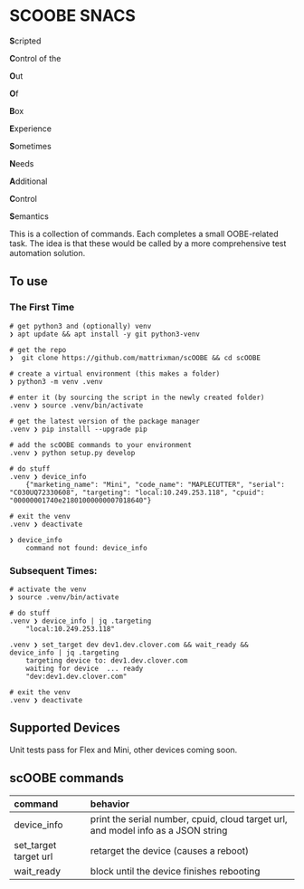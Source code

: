# SCOOBE SNACS

**S**cripted

**C**ontrol of the

**O**ut

**O**f

**B**ox

**E**xperience

**S**ometimes

**N**eeds

**A**dditional

**C**ontrol

**S**emantics

This is a collection of commands.  Each completes a small OOBE-related task.  The idea is that these would be called by a more comprehensive test automation solution.

## To use

### The First Time

    # get python3 and (optionally) venv
    ❯ apt update && apt install -y git python3-venv

    # get the repo
    ❯  git clone https://github.com/mattrixman/scOOBE && cd scOOBE

    # create a virtual environment (this makes a folder)
    ❯ python3 -m venv .venv

    # enter it (by sourcing the script in the newly created folder)
    .venv ❯ source .venv/bin/activate

    # get the latest version of the package manager
    .venv ❯ pip installl --upgrade pip

    # add the scOOBE commands to your environment
    .venv ❯ python setup.py develop

    # do stuff
    .venv ❯ device_info
        {"marketing_name": "Mini", "code_name": "MAPLECUTTER", "serial": "C030UQ72330608", "targeting": "local:10.249.253.118", "cpuid": "00000001740e21801000000007018640"}

    # exit the venv
    .venv ❯ deactivate

    ❯ device_info
        command not found: device_info

### Subsequent Times:

    # activate the venv
    ❯ source .venv/bin/activate

    # do stuff
    .venv ❯ device_info | jq .targeting
        "local:10.249.253.118"

    .venv ❯ set_target dev dev1.dev.clover.com && wait_ready && device_info | jq .targeting
        targeting device to: dev1.dev.clover.com
        waiting for device  ... ready
        "dev:dev1.dev.clover.com"

    # exit the venv
    .venv ❯ deactivate

## Supported Devices

Unit tests pass for Flex and Mini, other devices coming soon.

## scOOBE commands

|command|behavior|
|:--|:--|
|device_info| print the serial number, cpuid, cloud target url, and model info as a JSON string |
|set_target target url| retarget the device (causes a reboot) |
|wait_ready | block until the device finishes rebooting |
